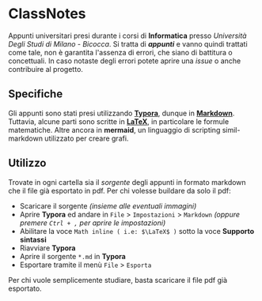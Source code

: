 # ClassNotes
Appunti universitari presi durante i corsi di **Informatica** presso *Università Degli Studi di Milano - Bicocca*.
Si tratta di ***appunti*** e vanno quindi trattati come tale, non è garantita l'assenza di errori, che siano di battitura o concettuali.
In caso notaste degli errori potete aprire una *issue* o anche contribuire al progetto.




## Specifiche
Gli appunti sono stati presi utilizzando **[Typora](https://typora.io/)**, dunque in **[Markdown](https://daringfireball.net/projects/markdown/)**.
Tuttavia, alcune parti sono scritte in **[LaTeX](https://www.latex-project.org/)**, in particolare le formule matematiche.
Altre ancora in **mermaid**, un linguaggio di scripting simil-markdown utilizzato per creare grafi.




## Utilizzo
Trovate in ogni cartella sia il *sorgente* degli appunti in formato markdown che il file già esportato in pdf.
Per chi volesse buildare da solo il pdf:
- Scaricare il sorgente *(insieme alle eventuali immagini)*
- Aprire **Typora** ed andare in `File` > `Impostazioni` > `Markdown` *(oppure premere `Ctrl + ,` per aprire le impostazioni)*
- Abilitare la voce `Math inline ( i.e: $\LaTeX$ )` sotto la voce **Supporto sintassi**
- Riavviare **Typora**
- Aprire il sorgente `*.md` in **Typora**
- Esportare tramite il menù `File` > `Esporta`

Per chi vuole semplicemente studiare, basta scaricare il file pdf già esportato.
